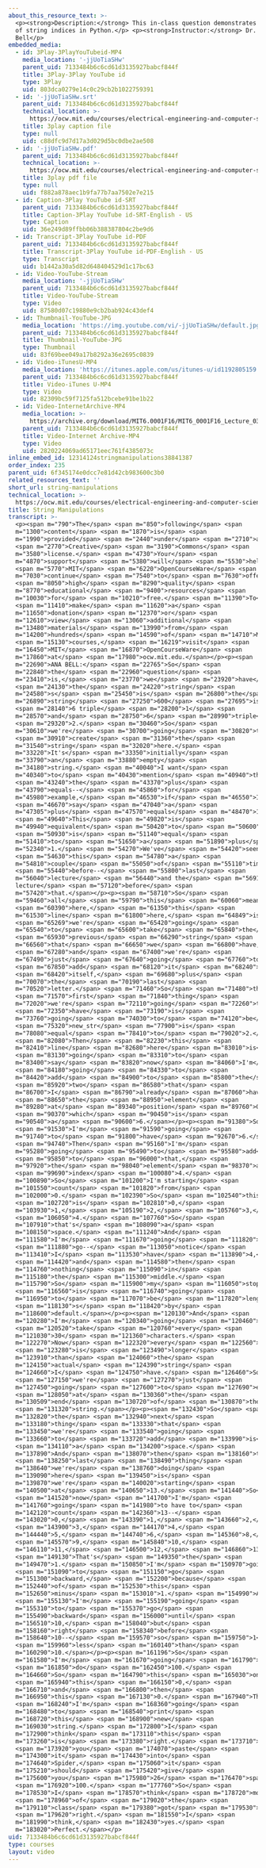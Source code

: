 ```yaml
---
about_this_resource_text: >-
  <p><strong>Description:</strong> This in-class question demonstrates the use
  of string indices in Python.</p> <p><strong>Instructor:</strong> Dr. Ana
  Bell</p>
embedded_media:
  - id: 3Play-3PlayYouTubeid-MP4
    media_location: '-jjUoTiaSHw'
    parent_uid: 7133484b6c6cd61d3135927babcf844f
    title: 3Play-3Play YouTube id
    type: 3Play
    uid: 803dca0279e14c0c29cb2b1022759391
  - id: '-jjUoTiaSHw.srt'
    parent_uid: 7133484b6c6cd61d3135927babcf844f
    technical_location: >-
      https://ocw.mit.edu/courses/electrical-engineering-and-computer-science/6-0001-introduction-to-computer-science-and-programming-in-python-fall-2016/in-class-questions-and-video-solutions/lecture-3/string-manipulations/-jjUoTiaSHw.srt
    title: 3play caption file
    type: null
    uid: c88dfc9d7d17a3d029d5bc0dbe2ae508
  - id: '-jjUoTiaSHw.pdf'
    parent_uid: 7133484b6c6cd61d3135927babcf844f
    technical_location: >-
      https://ocw.mit.edu/courses/electrical-engineering-and-computer-science/6-0001-introduction-to-computer-science-and-programming-in-python-fall-2016/in-class-questions-and-video-solutions/lecture-3/string-manipulations/-jjUoTiaSHw.pdf
    title: 3play pdf file
    type: null
    uid: f882a878aec1b9fa77b7aa7502e7e215
  - id: Caption-3Play YouTube id-SRT
    parent_uid: 7133484b6c6cd61d3135927babcf844f
    title: Caption-3Play YouTube id-SRT-English - US
    type: Caption
    uid: 36e249d89ffbb06b388387804c2be9d6
  - id: Transcript-3Play YouTube id-PDF
    parent_uid: 7133484b6c6cd61d3135927babcf844f
    title: Transcript-3Play YouTube id-PDF-English - US
    type: Transcript
    uid: b1442a30a5d82d648404529d1c17bc63
  - id: Video-YouTube-Stream
    media_location: '-jjUoTiaSHw'
    parent_uid: 7133484b6c6cd61d3135927babcf844f
    title: Video-YouTube-Stream
    type: Video
    uid: 87580d07c19880e9cb2bab924c43def4
  - id: Thumbnail-YouTube-JPG
    media_location: 'https://img.youtube.com/vi/-jjUoTiaSHw/default.jpg'
    parent_uid: 7133484b6c6cd61d3135927babcf844f
    title: Thumbnail-YouTube-JPG
    type: Thumbnail
    uid: 83f69bee049a17b8292a36e2695c0839
  - id: Video-iTunesU-MP4
    media_location: 'https://itunes.apple.com/us/itunes-u/id1192805159'
    parent_uid: 7133484b6c6cd61d3135927babcf844f
    title: Video-iTunes U-MP4
    type: Video
    uid: 82309bc59f7125fa512bcebe91be1b22
  - id: Video-InternetArchive-MP4
    media_location: >-
      https://archive.org/download/MIT6.0001F16/MIT6_0001F16_Lecture_03_exercise_01_300k.mp4
    parent_uid: 7133484b6c6cd61d3135927babcf844f
    title: Video-Internet Archive-MP4
    type: Video
    uid: 2820224069ad65171eec761f4385073c
inline_embed_id: 12314124stringmanipulations38841387
order_index: 235
parent_uid: 6f345174e0dcc7e81d42cb983600c3b0
related_resources_text: ''
short_url: string-manipulations
technical_location: >-
  https://ocw.mit.edu/courses/electrical-engineering-and-computer-science/6-0001-introduction-to-computer-science-and-programming-in-python-fall-2016/in-class-questions-and-video-solutions/lecture-3/string-manipulations
title: String Manipulations
transcript: >-
  <p><span m="790">The</span> <span m="850">following</span> <span
  m="1300">content</span> <span m="1870">is</span> <span
  m="1990">provided</span> <span m="2440">under</span> <span m="2710">a</span>
  <span m="2770">Creative</span> <span m="3190">Commons</span> <span
  m="3580">license.</span> <span m="4730">Your</span> <span
  m="4870">support</span> <span m="5380">will</span> <span m="5530">help</span>
  <span m="5770">MIT</span> <span m="6220">OpenCourseWare</span> <span
  m="7030">continue</span> <span m="7540">to</span> <span m="7630">offer</span>
  <span m="8050">high</span> <span m="8290">quality</span> <span
  m="8770">educational</span> <span m="9400">resources</span> <span
  m="10030">for</span> <span m="10210">free.</span> <span m="11390">To</span>
  <span m="11410">make</span> <span m="11620">a</span> <span
  m="11650">donation</span> <span m="12370">or</span> <span
  m="12610">view</span> <span m="13060">additional</span> <span
  m="13480">materials</span> <span m="13990">from</span> <span
  m="14200">hundreds</span> <span m="14590">of</span> <span m="14710">MIT</span>
  <span m="15130">courses,</span> <span m="16219">visit</span> <span
  m="16450">MIT</span> <span m="16870">OpenCourseWare</span> <span
  m="17860">at</span> <span m="17980">ocw.mit.edu.</span></p><p><span
  m="22690">ANA BELL:</span> <span m="22765">So</span> <span
  m="22840">the</span> <span m="22960">question</span> <span
  m="23410">is,</span> <span m="23770">we</span> <span m="23920">have</span>
  <span m="24130">the</span> <span m="24220">string</span> <span
  m="24580">s</span> <span m="25450">is</span> <span m="26800">the</span> <span
  m="26890">string</span> <span m="27250">600</span> <span m="27695">is</span>
  <span m="28140">6 triple</span> <span m="28200">1</span> <span
  m="28570">and</span> <span m="28750">6</span> <span m="28990">triple</span>
  <span m="29320">2.</span> <span m="30460">So</span> <span
  m="30610">we're</span> <span m="30700">going</span> <span m="30820">to</span>
  <span m="30910">create</span> <span m="31360">the</span> <span
  m="31540">string</span> <span m="32020">here.</span> <span
  m="33220">It's</span> <span m="33350">initially</span> <span
  m="33790">an</span> <span m="33880">empty</span> <span
  m="34180">string.</span> <span m="40040">I want</span> <span
  m="40340">to</span> <span m="40430">mention</span> <span m="40940">that</span>
  <span m="43240">the</span> <span m="43370">plus</span> <span
  m="43790">equals--</span> <span m="45860">for</span> <span
  m="45980">example,</span> <span m="46530">if</span> <span m="46550">I</span>
  <span m="46670">say</span> <span m="47040">a</span> <span
  m="47305">plus</span> <span m="47570">equals</span> <span m="48470">1.</span>
  <span m="49640">This</span> <span m="49820">is</span> <span
  m="49940">equivalent</span> <span m="50420">to</span> <span m="50600">a</span>
  <span m="50930">is</span> <span m="51140">equal</span> <span
  m="51410">to</span> <span m="51650">a</span> <span m="51890">plus</span> <span
  m="52340">1.</span> <span m="54270">We've</span> <span m="54420">seen</span>
  <span m="54630">this</span> <span m="54780">a</span> <span
  m="54810">couple</span> <span m="55050">of</span> <span m="55110">times</span>
  <span m="55440">before--</span> <span m="55800">last</span> <span
  m="56040">lecture</span> <span m="56440">and the</span> <span m="56910">last
  lecture</span> <span m="57120">before</span> <span
  m="57420">that.</span></p><p><span m="58710">So</span> <span
  m="59460">all</span> <span m="59790">this</span> <span m="60060">means</span>
  <span m="60390">here,</span> <span m="61350">this</span> <span
  m="61530">line</span> <span m="61800">here,</span> <span m="64849">is</span>
  <span m="65269">we're</span> <span m="65420">going</span> <span
  m="65540">to</span> <span m="65600">take</span> <span m="65840">the</span>
  <span m="65930">previous</span> <span m="66290">string</span> <span
  m="66560">that</span> <span m="66650">we</span> <span m="66800">have,</span>
  <span m="67280">and</span> <span m="67400">we're</span> <span
  m="67490">just</span> <span m="67640">going</span> <span m="67760">to</span>
  <span m="67850">add</span> <span m="68120">it</span> <span m="68240">to</span>
  <span m="68420">itself,</span> <span m="69680">plus</span> <span
  m="70070">the</span> <span m="70190">last</span> <span
  m="70520">letter.</span> <span m="71460">So</span> <span m="71480">the</span>
  <span m="71570">first</span> <span m="71840">thing</span> <span
  m="72020">we're</span> <span m="72110">going</span> <span m="72260">to</span>
  <span m="72350">have</span> <span m="73190">is</span> <span
  m="73760">going</span> <span m="74030">to</span> <span m="74120">be</span>
  <span m="75320">new_str</span> <span m="77900">is</span> <span
  m="78080">equal</span> <span m="78410">to</span> <span m="79020">2.</span>
  <span m="82080">Then</span> <span m="82230">this</span> <span
  m="82410">line</span> <span m="82680">here</span> <span m="83010">is</span>
  <span m="83130">going</span> <span m="83310">to</span> <span
  m="83400">say</span> <span m="83820">now</span> <span m="84060">I'm</span>
  <span m="84180">going</span> <span m="84330">to</span> <span
  m="84420">add</span> <span m="84900">to</span> <span m="85800">the</span>
  <span m="85920">two</span> <span m="86580">that</span> <span
  m="86700">I</span> <span m="86790">already</span> <span m="87060">have,</span>
  <span m="88650">the</span> <span m="88950">element</span> <span
  m="89280">at</span> <span m="89340">position</span> <span m="89760">0,</span>
  <span m="90370">which</span> <span m="90450">is</span> <span
  m="90540">a</span> <span m="90600">6.</span></p><p><span m="91380">So</span>
  <span m="91530">I'm</span> <span m="91590">going</span> <span
  m="91740">to</span> <span m="91800">have</span> <span m="92670">6.</span>
  <span m="94740">Then</span> <span m="95160">I'm</span> <span
  m="95280">going</span> <span m="95490">to</span> <span m="95580">add</span>
  <span m="95850">to</span> <span m="96000">that,</span> <span
  m="97920">the</span> <span m="98040">element</span> <span m="98370">at</span>
  <span m="99690">index</span> <span m="100080">4.</span> <span
  m="100890">So</span> <span m="101200">I'm starting</span> <span
  m="101550">count</span> <span m="101820">from</span> <span
  m="102000">0.</span> <span m="102390">So</span> <span m="102540">this</span>
  <span m="102720">is</span> <span m="102810">0,</span> <span
  m="103930">1,</span> <span m="105190">2,</span> <span m="105760">3,</span>
  <span m="106050">4.</span> <span m="107760">So</span> <span
  m="107910">that's</span> <span m="108090">a</span> <span
  m="108150">space.</span> <span m="111240">And</span> <span
  m="111580">I'm</span> <span m="111670">going</span> <span m="111820">to</span>
  <span m="111880">go--</span> <span m="113050">notice</span> <span
  m="113410">I</span> <span m="113530">have</span> <span m="113890">4,</span>
  <span m="114420">and</span> <span m="114580">then</span> <span
  m="114760">nothing</span> <span m="115090">in</span> <span
  m="115180">the</span> <span m="115300">middle.</span> <span
  m="115790">So</span> <span m="115900">my</span> <span m="116050">stop</span>
  <span m="116560">is</span> <span m="116740">going</span> <span
  m="116950">to</span> <span m="117070">be</span> <span m="117820">length</span>
  <span m="118130">s</span> <span m="118420">by</span> <span
  m="118600">default.</span></p><p><span m="120130">And</span> <span
  m="120280">I'm</span> <span m="120340">going</span> <span m="120460">to</span>
  <span m="120520">take</span> <span m="120760">every</span> <span
  m="121030">30</span> <span m="121360">characters.</span> <span
  m="122270">Now</span> <span m="122320">every</span> <span m="122560">30</span>
  <span m="123280">is</span> <span m="123490">longer</span> <span
  m="123910">than</span> <span m="124060">the</span> <span
  m="124150">actual</span> <span m="124390">string</span> <span
  m="124660">I</span> <span m="124750">have.</span> <span m="126460">So</span>
  <span m="127150">we're</span> <span m="127270">just</span> <span
  m="127450">going</span> <span m="127600">to</span> <span m="127690">end</span>
  <span m="128050">at</span> <span m="130360">the</span> <span
  m="130509">end</span> <span m="130720">of</span> <span m="130870">the</span>
  <span m="131320">string.</span></p><p><span m="132430">So</span> <span
  m="132820">the</span> <span m="132940">next</span> <span
  m="133180">thing</span> <span m="133330">that</span> <span
  m="133450">we're</span> <span m="133540">going</span> <span
  m="133660">to</span> <span m="133720">add</span> <span m="133990">is</span>
  <span m="134110">a</span> <span m="134200">space.</span> <span
  m="137890">And</span> <span m="138070">then</span> <span m="138160">the</span>
  <span m="138250">last</span> <span m="138490">thing</span> <span
  m="138640">we're</span> <span m="138760">doing</span> <span
  m="139090">here</span> <span m="139450">is</span> <span
  m="139870">we're</span> <span m="140020">starting</span> <span
  m="140500">at</span> <span m="140650">13.</span> <span m="141440">So</span>
  <span m="141520">now</span> <span m="141700">I'm</span> <span
  m="141760">going</span> <span m="141980">to have to</span> <span
  m="142120">count</span> <span m="142360">13--</span> <span
  m="143020">0,</span> <span m="143390">1,</span> <span m="143660">2,</span>
  <span m="143900">3,</span> <span m="144170">4,</span> <span
  m="144440">5,</span> <span m="144740">6,</span> <span m="145360">8,</span>
  <span m="145570">9,</span> <span m="145840">10,</span> <span
  m="146110">11,</span> <span m="146500">12,</span> <span m="146860">13.</span>
  <span m="149130">That's</span> <span m="149350">the</span> <span
  m="149470">1.</span> <span m="150850">I'm</span> <span m="150970">going</span>
  <span m="151090">to</span> <span m="151150">go</span> <span
  m="151300">backward,</span> <span m="152200">because</span> <span
  m="152440">of</span> <span m="152530">this</span> <span
  m="152650">minus</span> <span m="153010">1.</span> <span m="154990">And</span>
  <span m="155130">I'm</span> <span m="155190">going</span> <span
  m="155310">to</span> <span m="155370">go</span> <span
  m="155490">backward</span> <span m="156000">until</span> <span
  m="156510">10,</span> <span m="158040">but</span> <span
  m="158160">right</span> <span m="158340">before</span> <span
  m="158640">10--</span> <span m="159570">so</span> <span m="159750">1</span>
  <span m="159960">less</span> <span m="160140">than</span> <span
  m="160290">10.</span></p><p><span m="161196">So</span> <span
  m="161580">I'm</span> <span m="161670">going</span> <span m="161790">to</span>
  <span m="161850">do</span> <span m="162450">100.</span> <span
  m="164660">So</span> <span m="164790">this</span> <span m="165030">one,</span>
  <span m="165940">this</span> <span m="166150">0,</span> <span
  m="166710">and</span> <span m="166800">then</span> <span
  m="166950">this</span> <span m="167130">0.</span> <span m="167940">Then</span>
  <span m="168240">I'm</span> <span m="168360">going</span> <span
  m="168480">to</span> <span m="168540">print</span> <span
  m="168720">this</span> <span m="168900">new</span> <span
  m="169030">string.</span> <span m="172800">I</span> <span
  m="172900">think</span> <span m="173110">this</span> <span
  m="173260">is</span> <span m="173380">right.</span> <span m="173710">If</span>
  <span m="173920">you</span> <span m="174070">paste</span> <span
  m="174300">it</span> <span m="174430">into</span> <span
  m="174640">Spider,</span> <span m="175060">it</span> <span
  m="175210">should</span> <span m="175420">give</span> <span
  m="175600">you</span> <span m="175980">26</span> <span m="176470">space</span>
  <span m="176920">100.</span> <span m="177760">So</span> <span
  m="178530">I</span> <span m="178570">think</span> <span m="178720">most</span>
  <span m="178960">of</span> <span m="179020">the</span> <span
  m="179110">class</span> <span m="179380">got</span> <span m="179530">it</span>
  <span m="179620">right.</span> <span m="181550">I</span> <span
  m="181990">think,</span> <span m="182430">yes.</span> <span
  m="183020">Perfect.</span></p>
uid: 7133484b6c6cd61d3135927babcf844f
type: courses
layout: video
---
```


